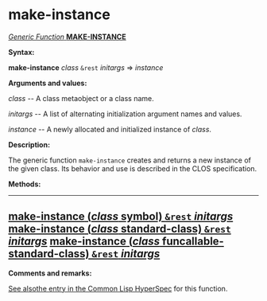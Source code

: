 make-instance
=============

[*Generic Function* **MAKE-INSTANCE**]()

**Syntax:**

**make-instance** *class* `&rest` *initargs* => *instance*

**Arguments and values:**

*class* -- A class metaobject or a class name.

*initargs* -- A list of alternating initialization argument names and values.

*instance* -- A newly allocated and initialized instance of *class*.

**Description:**

The generic function `make-instance` creates and returns a new instance of the given class. Its behavior and use is described in the CLOS specification.

**Methods:**

  --------------------------------------------------------------------------------------------------------------------------
  [**make-instance** (*class* symbol) `&rest` *initargs*](make-instance-symbol.md)
  [**make-instance** (*class* standard-class) `&rest` *initargs*](make-instance-standard-class.md)
  [**make-instance** (*class* funcallable-standard-class) `&rest` *initargs*](make-instance-funcallable-standard-class.md)
  --------------------------------------------------------------------------------------------------------------------------

**Comments and remarks:**

[See also]()[the entry in the Common Lisp HyperSpec](http://www.lispworks.com/documentation/HyperSpec/Body/f_mk_ins.htm#make-instance) for this function.
